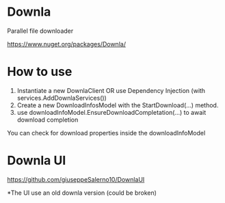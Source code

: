 # Downla
Parallel file downloader

https://www.nuget.org/packages/Downla/


# How to use
1. Instantiate a new DownlaClient OR use Dependency Injection (with services.AddDownlaServices())
2. Create a new DownloadInfosModel with the StartDownload(...) method.
3. use downloadInfoModel.EnsureDownloadCompletation(...) to await download completion

You can check for download properties inside the downloadInfoModel

# Downla UI
https://github.com/giuseppeSalerno10/DownlaUI

*The UI use an old downla version (could be broken)

